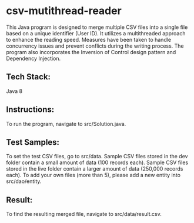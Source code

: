 # csv-mutithread-reader


This Java program is designed to merge multiple CSV files into a single file based on a unique identifier (User ID). It utilizes a multithreaded approach to enhance the reading speed. Measures have been taken to handle concurrency issues and prevent conflicts during the writing process. The program also incorporates the Inversion of Control design pattern and Dependency Injection.

## Tech Stack: 
  Java 8

## Instructions:
  To run the program, navigate to src/Solution.java.
  
## Test Samples:
  To set the test CSV files, go to src/data.
  Sample CSV files stored in the dev folder contain a small amount of data (100 records each).
  Sample CSV files stored in the live folder contain a larger amount of data (250,000 records each).
  To add your own files (more than 5), please add a new entity into src/dao/entity.
  

## Result: 
To find the resulting merged file, navigate to src/data/result.csv.

